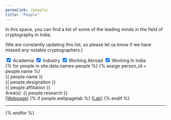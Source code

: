 ```yaml
---
permalink: /people/
title: "People"
---
```


In this space, you can find a list of some of the leading minds in the field of cryptography in India.

(We are constantly updating this list, so please let us know if we have missed any notable cryptographers.)

<div class="filter-container">
  <label><input type="checkbox" id="academia-filter" checked> Academia</label>
  <label><input type="checkbox" id="industry-filter" checked> Industry</label>
  <label><input type="checkbox" id="working-abroad-filter" checked> Working Abroad</label>
  <label><input type="checkbox" id="working-in-india-filter" checked> Working In India</label>
</div>

<div class="people-container">
    {% for people in site.data.names-people %}
    {% assign person_id = people.name %}
    <div id="{{ person_id }}" class="people {% for tag in people.tags %} {{tag}} {% endfor %}">
      <div class="row">
          <div class="person_name">
              {{ people.name }}
              <span class="reveal_detail"><i class="fa fa-angle-double-down"></i></span>
          </div>
          <div id="person_details">
              <div class="person_designation">{{ people.designation }}</div>
              <div class="person_affiliation">{{ people.affiliation }}</div>
              <div class="person_research">
                  <span class="person_areas">Area(s):</span> {{ people.research }}
              </div>
              <div class="person_webpage">
                  <a class="people-webpage" href="{{people.webpage}}" target="_blank">[Webpage]</a>
                  {% if people.webpagelab %}
                  <a class="people-webpagelab" href="{{people.webpagelab}}" target="_blank">[Lab]</a>
                  {% endif %}
              </div>
          </div>
      </div>
      <hr>
    </div>
    {% endfor %}
</div>

<script src="https://ajax.googleapis.com/ajax/libs/jquery/3.6.1/jquery.min.js"></script>
<script>
$(document).ready(function(){
    // Shuffle the people list on page load
    shufflePeople();
    
    // Initially filter based on checked checkboxes
    filterPeople();

    // Handle change events for filter checkboxes
    $('#academia-filter, #industry-filter, #working-abroad-filter, #working-in-india-filter').change(function() {
        filterPeople();
    });

    // Function to shuffle the people list
    function shufflePeople() {
        var container = $('.people-container');
        var peopleItems = container.children('.people').get();
        // Randomize the order of the people elements
        peopleItems.sort(function() { return 0.5 - Math.random(); });
        // Append the shuffled items back to the container
        $.each(peopleItems, function(index, item) {
            container.append(item);
        });
    }

    // Function to filter people based on the selected tags
    function filterPeople() {
        var showAcademia = $('#academia-filter').prop('checked');
        var showIndustry = $('#industry-filter').prop('checked');
        var showWorkingAbroad = $('#working-abroad-filter').prop('checked');
        var showWorkingInIndia = $('#working-in-india-filter').prop('checked');
        
        $('.people').each(function() {
            var hasAcademia = $(this).hasClass('ACADEMIA');
            var hasIndustry = $(this).hasClass('INDUSTRY');
            var hasWorkingAbroad = $(this).hasClass('WORKING_ABROAD');
            var hasWorkingInIndia = $(this).hasClass('WORKING_IN_INDIA');

            // Show or hide based on the filter conditions
            if ((showAcademia && hasAcademia) || (showIndustry && hasIndustry) || (showWorkingAbroad && hasWorkingAbroad) || (showWorkingInIndia && hasWorkingInIndia)) {
                $(this).show();
            } else {
                $(this).hide();
            }
        });
    }

    // Handle the toggle of the details section
    $('.reveal_detail').click(function() {
        var parentDiv = $(this).closest('.row');
        var thisDetailDiv = parentDiv.find('#person_details');
        if(thisDetailDiv.is(":visible"))
            thisDetailDiv.hide();
        else
            thisDetailDiv.show();        
    });
});
</script>
